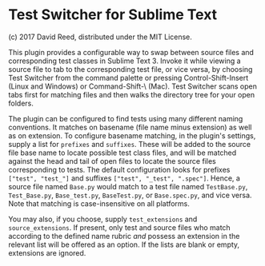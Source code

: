 # Test Switcher for Sublime Text

(c) 2017 David Reed, distributed under the MIT License.

This plugin provides a configurable way to swap between source files and corresponding test classes in Sublime Text 3. Invoke it while viewing a source file to tab to the corresponding test file, or vice versa, by choosing Test Switcher from the command palette or pressing Control-Shift-Insert (Linux and Windows) or Command-Shift-\ (Mac). Test Switcher scans open tabs first for matching files and then walks the directory tree for your open folders.

The plugin can be configured to find tests using many different naming conventions. It matches on basename (file name minus extension) as well as on extension. To configure basename matching, in the plugin's settings, supply a list for `prefixes` and `suffixes`. These will be added to the source file base name to locate possible test class files, and will be matched against the head and tail of open files to locate the source files corresponding to tests. The default configuration looks for prefixes `["test", "test_"]` and suffixes `["test", "_test", ".spec"]`. Hence, a source file named `Base.py` would match to a test file named `TestBase.py`, `Test_Base.py`, `Base_test.py`, `BaseTest.py`, or `Base.spec.py`, and vice versa. Note that matching is case-insensitive on all platforms.

You may also, if you choose, supply `test_extensions` and `source_extensions`. If present, only test and source files who match according to the defined name rubric *and* possess an extension in the relevant list will be offered as an option. If the lists are blank or empty, extensions are ignored.